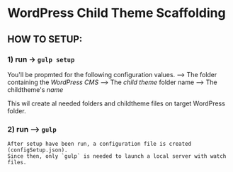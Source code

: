 # WordPress Child Theme Scaffolding

## HOW TO SETUP:

### 1) run -> `gulp setup`

You'll be propmted for the following configuration values.
--> The folder containing the _WordPress CMS_
--> The _child theme_ folder name
--> The childtheme's _name_

This wil create al needed folders and childtheme files on target WordPress folder.

### 2) run --> `gulp`

    After setup have been run, a configuration file is created (configSetup.json).
    Since then, only `gulp` is needed to launch a local server with watch files.
